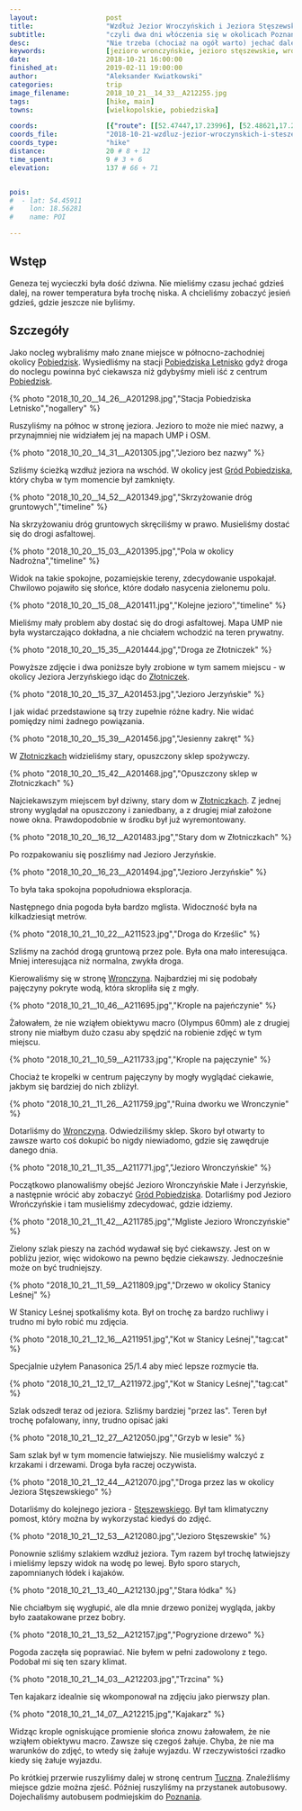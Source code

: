 ```yaml
---
layout:                 post
title:                  "Wzdłuż Jezior Wroczyńskich i Jeziora Stęszewskiego"
subtitle:               "czyli dwa dni włóczenia się w okolicach Poznania"
desc:                   "Nie trzeba (chociaż na ogół warto) jechać daleko aby zrobić ciekawe zdjęcia. Teraz postanowiliśmy poszukać jesieni i trochę odpoczać. Jak zwykle to bywa z odpoczynkiem jest różnie ale zobaczyliśmy kilka fajnych jezior niedaleko Poznania. Oraz mentalnie odpoczeliśmy od większego miasta."
keywords:               [jezioro wronczyńskie, jezioro stęszewskie, wronczyn, złotniczki, jesień, mgła, struga wierzenicka]
date:                   2018-10-21 16:00:00
finished_at:            2019-02-11 19:00:00
author:                 "Aleksander Kwiatkowski"
categories:             trip
image_filename:         2018_10_21__14_33__A212255.jpg
tags:                   [hike, main]
towns:                  [wielkopolskie, pobiedziska]

coords:                 [{"route": [[52.47447,17.23996], [52.48621,17.25632], [52.49632,17.24464], [52.50627,17.20705], [52.51359,17.18662], [52.51868,17.17598], [52.51729,17.15452], [52.51917,17.14607], [52.51581,17.13667]], "type": "hike"}]
coords_file:            "2018-10-21-wzdluz-jezior-wroczynskich-i-steszewskiego.json"
coords_type:            "hike"
distance:               20 # 8 + 12
time_spent:             9 # 3 + 6
elevation:              137 # 66 + 71


pois:
#  - lat: 54.45911
#    lon: 18.56281
#    name: POI

---
```


[wiki-pobiedziska]: https://pl.wikipedia.org/wiki/Pobiedziska
[wiki-pobiedziska-letnisko]: https://pl.wikipedia.org/wiki/Pobiedziska_Letnisko
[wiki-zlotniczki]: https://pl.wikipedia.org/wiki/Z%C5%82otniczki_(wojew%C3%B3dztwo_wielkopolskie)
[wiki-wronczyn]: https://pl.wikipedia.org/wiki/Wronczyn_(gmina_Pobiedziska)
[wiki-jezioro-steszewskie]: https://pl.wikipedia.org/wiki/Jezioro_St%C4%99szewskie
[wiki-tuczno]: https://pl.wikipedia.org/wiki/Tuczno_(wojew%C3%B3dztwo_wielkopolskie)
[wiki-poznan]: https://pl.wikipedia.org/wiki/Pozna%C5%84

[grod-pobiedziska]: http://www.grodpobiedziska.pl/

## Wstęp

Geneza tej wycieczki była dość dziwna. Nie mieliśmy czasu jechać gdzieś dalej,
na rower temperatura była trochę niska. A chcieliśmy zobaczyć jesień gdzieś,
gdzie jeszcze nie byliśmy.

## Szczegóły

Jako nocleg wybraliśmy mało znane miejsce w północno-zachodniej okolicy
[Pobiedzisk][wiki-pobiedziska]. Wysiedliśmy na stacji
[Pobiedziska Letnisko][wiki-pobiedziska-letnisko] gdyż droga do noclegu powinna być
ciekawsza niż gdybyśmy mieli iść z centrum [Pobiedzisk][wiki-pobiedziska].

{% photo "2018_10_20__14_26__A201298.jpg","Stacja Pobiedziska Letnisko","nogallery" %}

Ruszyliśmy na północ w stronę jeziora. Jezioro to może nie mieć
nazwy, a przynajmniej nie widziałem jej na mapach UMP i OSM.

{% photo "2018_10_20__14_31__A201305.jpg","Jezioro bez nazwy" %}

Szliśmy ścieżką wzdłuż jeziora na wschód. W okolicy jest
[Gród Pobiedziska][grod-pobiedziska], który chyba w tym momencie był zamknięty.

{% photo "2018_10_20__14_52__A201349.jpg","Skrzyżowanie dróg gruntowych","timeline" %}

Na skrzyżowaniu dróg gruntowych skręciliśmy w prawo. Musieliśmy dostać się
do drogi asfaltowej.

{% photo "2018_10_20__15_03__A201395.jpg","Pola w okolicy Nadrożna","timeline" %}


Widok na takie spokojne, pozamiejskie tereny, zdecydowanie uspokajał.
Chwilowo pojawiło się słońce, które dodało nasycenia zielonemu polu.

{% photo "2018_10_20__15_08__A201411.jpg","Kolejne jezioro","timeline" %}

Mieliśmy mały problem aby dostać się do drogi asfaltowej. Mapa UMP nie była wystarczająco
dokładna, a nie chciałem wchodzić na teren prywatny.

{% photo "2018_10_20__15_35__A201444.jpg","Droga ze Złotniczek" %}

Powyższe zdjęcie i dwa poniższe były zrobione w tym samem miejscu - w okolicy
Jeziora Jerzyńskiego idąc do [Złotniczek][wiki-zlotniczki].

{% photo "2018_10_20__15_37__A201453.jpg","Jezioro Jerzyńskie" %}

I jak widać przedstawione są trzy zupełnie różne kadry. Nie widać pomiędzy
nimi żadnego powiązania.

{% photo "2018_10_20__15_39__A201456.jpg","Jesienny zakręt" %}

W [Złotniczkach][wiki-zlotniczki] widzieliśmy stary, opuszczony sklep
spożywczy.

{% photo "2018_10_20__15_42__A201468.jpg","Opuszczony sklep w Złotniczkach" %}

Najciekawszym miejscem był dziwny, stary dom w [Złotniczkach][wiki-zlotniczki].
Z jednej strony wyglądał na opuszczony i zaniedbany, a z drugiej miał
założone nowe okna. Prawdopodobnie w środku był już wyremontowany.

{% photo "2018_10_20__16_12__A201483.jpg","Stary dom w Złotniczkach" %}

Po rozpakowaniu się poszliśmy nad Jezioro Jerzyńskie.

{% photo "2018_10_20__16_23__A201494.jpg","Jezioro Jerzyńskie" %}

To była taka spokojna popołudniowa eksploracja.

Następnego dnia pogoda była bardzo mglista. Widoczność była na kilkadziesiąt
metrów.

{% photo "2018_10_21__10_22__A211523.jpg","Droga do Krześlic" %}

Szliśmy na zachód drogą gruntową przez pole. Była ona mało interesująca.
Mniej interesująca niż normalna, zwykła droga.

Kierowaliśmy się w stronę [Wronczyna][wiki-wronczyn]. Najbardziej mi się
podobały pajęczyny pokryte wodą, która skropliła się z mgły.

{% photo "2018_10_21__10_46__A211695.jpg","Krople na pajeńczynie" %}

Żałowałem, że nie wziąłem obiektywu macro (Olympus 60mm) ale z drugiej strony
nie miałbym dużo czasu aby spędzić na robienie zdjęć w tym miejscu.

{% photo "2018_10_21__10_59__A211733.jpg","Krople na pajęczynie" %}

Chociaż te kropelki w centrum pajęczyny by mogły wyglądać ciekawie,
jakbym się bardziej do nich zbliżył.

{% photo "2018_10_21__11_26__A211759.jpg","Ruina dworku we Wronczynie" %}

Dotarliśmy do [Wronczyna][wiki-wronczyn]. Odwiedziliśmy sklep. Skoro był
otwarty to zawsze warto coś dokupić bo nigdy niewiadomo, gdzie się
zawędruje danego dnia.

{% photo "2018_10_21__11_35__A211771.jpg","Jezioro Wronczyńskie" %}

Początkowo planowaliśmy obejść Jezioro Wronczyńskie Małe i Jerzyńskie, a następnie
wrócić aby zobaczyć [Gród Pobiedziska][grod-pobiedziska].
Dotarliśmy pod Jezioro Wrończyńskie i tam
musieliśmy zdecydować, gdzie idziemy.

{% photo "2018_10_21__11_42__A211785.jpg","Mgliste Jezioro Wronczyńskie" %}

Zielony szlak pieszy na zachód wydawał się być ciekawszy.
Jest on w pobliżu jezior, więc widokowo na pewno będzie ciekawszy. Jednocześnie
może on być trudniejszy.

{% photo "2018_10_21__11_59__A211809.jpg","Drzewo w okolicy Stanicy Leśnej" %}

W Stanicy Leśnej spotkaliśmy kota. Był on trochę za bardzo ruchliwy
i trudno mi było robić mu zdjęcia.

{% photo "2018_10_21__12_16__A211951.jpg","Kot w Stanicy Leśnej","tag:cat" %}

Specjalnie użyłem Panasonica 25/1.4 aby mieć lepsze rozmycie tła.

{% photo "2018_10_21__12_17__A211972.jpg","Kot w Stanicy Leśnej","tag:cat" %}

Szlak odszedł teraz od jeziora. Szliśmy bardziej "przez las". Teren był trochę
pofalowany, inny, trudno opisać jaki

{% photo "2018_10_21__12_27__A212050.jpg","Grzyb w lesie" %}

Sam szlak był w tym momencie łatwiejszy. Nie musieliśmy walczyć z krzakami
i drzewami. Droga była raczej oczywista.

{% photo "2018_10_21__12_44__A212070.jpg","Droga przez las w okolicy Jeziora Stęszewskiego" %}

Dotarliśmy do kolejnego jeziora - [Stęszewskiego][wiki-jezioro-steszewskie].
Był tam klimatyczny pomost, który można by wykorzystać kiedyś do zdjęć.

{% photo "2018_10_21__12_53__A212080.jpg","Jezioro Stęszewskie" %}

Ponownie szliśmy szlakiem wzdłuż jeziora. Tym razem był trochę łatwiejszy i mieliśmy
lepszy widok na wodę po lewej. Było sporo starych, zapomnianych łódek i kajaków.

{% photo "2018_10_21__13_40__A212130.jpg","Stara łódka" %}

Nie chciałbym się wygłupić, ale dla mnie drzewo poniżej wygląda, jakby było
zaatakowane przez bobry.

{% photo "2018_10_21__13_52__A212157.jpg","Pogryzione drzewo" %}

Pogoda zaczęła się poprawiać. Nie byłem w pełni zadowolony z tego.
Podobał mi się ten szary klimat.

{% photo "2018_10_21__14_03__A212203.jpg","Trzcina" %}

Ten kajakarz idealnie się wkomponował na zdjęciu jako pierwszy plan.

{% photo "2018_10_21__14_07__A212215.jpg","Kajakarz" %}

Widząc krople ogniskujące promienie słońca znowu żałowałem, że nie wziąłem obiektywu
macro. Zawsze się czegoś żałuje. Chyba, że nie ma warunków do zdjęć, to wtedy się
żałuje wyjazdu. W rzeczywistości rzadko kiedy się żałuje wyjazdu.

Po krótkiej przerwie ruszyliśmy dalej w stronę centrum [Tuczna][wiki-tuczno].
Znaleźliśmy miejsce gdzie można zjeść. Później ruszyliśmy na
przystanek autobusowy. Dojechaliśmy autobusem podmiejskim
do [Poznania][wiki-poznan].
